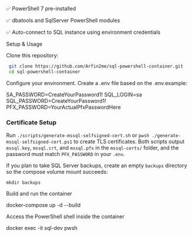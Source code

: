 
✅ PowerShell 7 pre-installed

✅ dbatools and SqlServer PowerShell modules

✅ Auto-connect to SQL instance using environment credentials

Setup & Usage

Clone this repository:

```bash
 git clone https://github.com/Arfin2me/sql-powershell-container.git
 cd sql-powershell-container
```

Configure your environment. Create a .env file based on the .env.example:

SA_PASSWORD=CreateYourPassword1!
SQL_LOGIN=sa
SQL_PASSWORD=CreateYourPassword1!
PFX_PASSWORD=YourActualPfxPasswordHere

### Certificate Setup
Run `./scripts/generate-mssql-selfsigned-cert.sh` or `pwsh ./generate-mssql-selfsigned-cert.ps1` to create TLS certificates.
Both scripts output `mssql.key`, `mssql.crt`, and `mssql.pfx` in the `mssql-certs/` folder, and the password must match `PFX_PASSWORD` in your `.env`.

If you plan to take SQL Server backups, create an empty `backups` directory so the compose volume mount succeeds:

```
mkdir backups
```

Build and run the container

docker-compose up -d --build

Access the PowerShell shell inside the container

docker exec -it sql-dev pwsh
